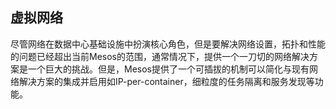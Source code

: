 ## 虚拟网络

尽管网络在数据中心基础设施中扮演核心角色，但是要解决网络设置，拓扑和性能的问题已经超出当前Mesos的范围，通常情况下，提供一个一刀切的网络解决方案是一个巨大的挑战。但是，Mesos提供了一个可插拔的机制可以简化与现有网络解决方案的集成并启用如IP-per-container，细粒度的任务隔离和服务发现等功能。


